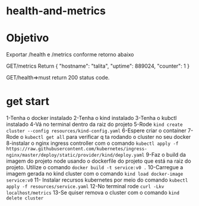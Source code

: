 # health-and-metrics
# Objetivo
Exportar /health e /metrics conforme retorno abaixo

GET/metrics
Return {
    "hostname": "talita",
    "uptime": 889024,
    "counter": 1
}

GET/health=>must return 200 status code.

# get start
1-Tenha o docker instalado
2-Tenha o kind instalado
3-Tenha o kubctl instalado
4-Vá no terminal dentro  da raiz do projeto
5-Rode ```kind create cluster --config resources/kind-config.yaml``` 
6-Espere criar o container
7-Rode o ```kubectl get all``` para verificar q ta rodando o cluster no seu docker
8-instalar o nginx ingress controller com o comando ```kubectl apply -f https://raw.githubusercontent.com/kubernetes/ingress-nginx/master/deploy/static/provider/kind/deploy.yaml```
9-Faz o build da imagem do projeto node usando o dockerfile do projeto que está na raiz do projeto. Utilize o comando ```docker build -t service:v0 .``` 
10-Carregue a imagem gerada no kind cluster com o comando ```kind load docker-image service:v0```
11- Instalar recursos kubernetes por meio do comando ```kubectl apply -f resources/service.yaml```
12-No terminal rode ```curl -Lkv localhost/metrics``` 
13-Se quiser remova o cluster com o comando ```kind delete cluster```